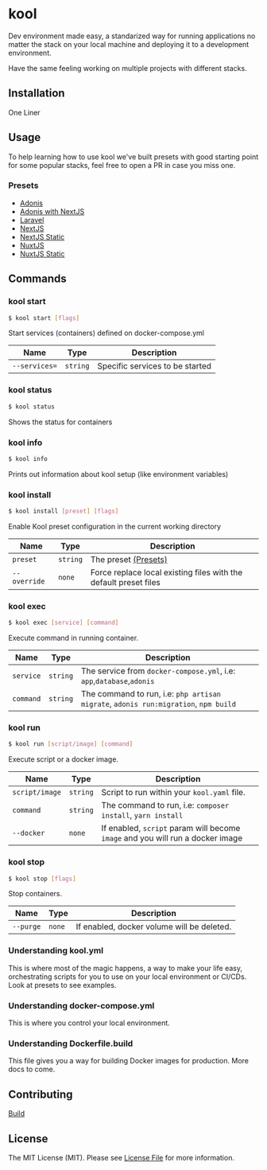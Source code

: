 # kool

Dev environment made easy, a standarized way for running applications no matter the stack on your local machine and deploying it to a development environment.

Have the same feeling working on multiple projects with different stacks.

## Installation

One Liner

## Usage

To help learning how to use kool we've built presets with good starting point for some popular stacks, feel free to open a PR in case you miss one.

### Presets

- [Adonis](docs/presets/adonis.md)
- [Adonis with NextJS](docs/presets/adonis-nextjs.md)
- [Laravel](docs/presets/laravel.md)
- [NextJS](docs/presets/nextjs.md)
- [NextJS Static](docs/presets/nextjs-static.md)
- [NuxtJS](docs/presets/nuxtjs.md)
- [NuxtJS Static](docs/presets/nuxtjs-static.md)

## Commands

### kool start

```bash
$ kool start [flags]
```

Start services (containers) defined on docker-compose.yml

| Name | Type | Description |
| ---- | ---- | ----------- |
| `--services=` | `string` | Specific services to be started |

### kool status

```bash
$ kool status
```

Shows the status for containers

### kool info

```bash
$ kool info
```

Prints out information about kool setup (like environment variables)

### kool install

```bash
$ kool install [preset] [flags]
```

Enable Kool preset configuration in the current working directory

| Name | Type | Description |
| ---- | ---- | ----------- |
| `preset` | `string` | The preset [(Presets)](#presets) |
| `--override` | `none` | Force replace local existing files with the default preset files |

### kool exec

```bash
$ kool exec [service] [command]
```

Execute command in running container.

| Name | Type | Description |
| ---- | ---- | ----------- |
| `service` | `string` | The service from `docker-compose.yml`, i.e: `app`,`database`,`adonis` |
| `command` | `string` | The command to run, i.e: `php artisan migrate`, `adonis run:migration`, `npm build` |

### kool run

```bash
$ kool run [script/image] [command]
```

Execute script or a docker image.

| Name | Type | Description |
| ---- | ---- | ----------- |
| `script/image` | `string` | Script to run within your `kool.yaml` file.|
| `command` | `string` | The command to run, i.e: `composer install`, `yarn install` |
| `--docker` | `none` | If enabled, `script` param will become `image` and you will run a docker image |

### kool stop

```bash
$ kool stop [flags]
```

Stop containers.

| Name | Type | Description |
| ---- | ---- | ----------- |
| `--purge` | `none` | If enabled, docker volume will be deleted. |

### Understanding kool.yml

This is where most of the magic happens, a way to make your life easy, orchestrating scripts for you to use on your local environment or CI/CDs. Look at presets to see examples.

### Understanding docker-compose.yml

This is where you control your local environment.

### Understanding Dockerfile.build

This file gives you a way for building Docker images for production. More docs to come.

## Contributing

[Build](docs/build.md)

## License

The MIT License (MIT). Please see [License File](LICENSE.md) for more information.

